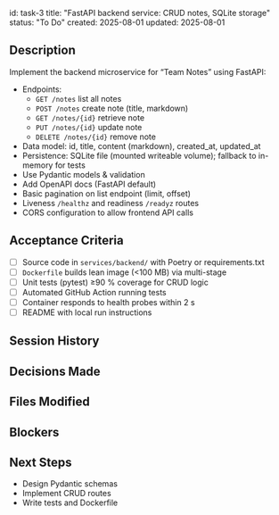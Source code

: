id: task-3
title: "FastAPI backend service: CRUD notes, SQLite storage"
status: "To Do"
created: 2025-08-01
updated: 2025-08-01

## Description

Implement the backend microservice for “Team Notes” using FastAPI:

- Endpoints:
  - `GET /notes` list all notes
  - `POST /notes` create note (title, markdown)
  - `GET /notes/{id}` retrieve note
  - `PUT /notes/{id}` update note
  - `DELETE /notes/{id}` remove note
- Data model: id, title, content (markdown), created_at, updated_at
- Persistence: SQLite file (mounted writeable volume); fallback to in-memory for tests
- Use Pydantic models & validation
- Add OpenAPI docs (FastAPI default)
- Basic pagination on list endpoint (limit, offset)
- Liveness `/healthz` and readiness `/readyz` routes
- CORS configuration to allow frontend API calls

## Acceptance Criteria

- [ ] Source code in `services/backend/` with Poetry or requirements.txt
- [ ] `Dockerfile` builds lean image (<100 MB) via multi-stage
- [ ] Unit tests (pytest) ≥90 % coverage for CRUD logic
- [ ] Automated GitHub Action running tests
- [ ] Container responds to health probes within 2 s
- [ ] README with local run instructions

## Session History

<!-- Update as work progresses -->

## Decisions Made

<!-- Document implementation decisions -->

## Files Modified

<!-- Track all file changes -->

## Blockers

<!-- Document any blockers -->

## Next Steps

- Design Pydantic schemas
- Implement CRUD routes
- Write tests and Dockerfile
